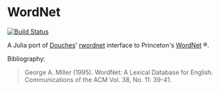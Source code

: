 # WordNet

[![Build Status](https://travis-ci.org/jbn/WordNet.jl.svg?branch=master)](https://travis-ci.org/jbn/WordNet.jl)

A Julia port of [Douches](https://github.com/doches)' [rwordnet](https://github.com/doches/rwordnet) interface to Princeton's [WordNet](https://wordnet.princeton.edu/) ®.

Bibliography: 

> George A. Miller (1995). WordNet: A Lexical Database for English. 
> Communications of the ACM Vol. 38, No. 11: 39-41. 
